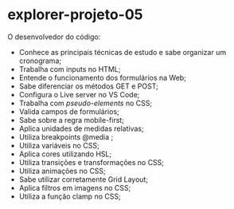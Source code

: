 # explorer-projeto-05
O desenvolvedor do código:
- Conhece as principais técnicas de estudo e sabe organizar um cronograma;
- Trabalha com inputs no HTML;
- Entende o funcionamento dos formulários na Web;
- Sabe diferenciar os métodos GET e POST;
- Configura o Live server no VS Code;
- Trabalha com *pseudo-elements* no CSS;
- Valida campos de formulários;
- Sabe sobre a regra mobile-first;
- Aplica unidades de medidas relativas;
- Utiliza breakpoints @media ;
- Utiliza variáveis no CSS;
- Aplica cores utilizando HSL;
- Utiliza transições e transformações no CSS;
- Utiliza animações no CSS;
- Sabe utilizar corretamente Grid Layout;
- Aplica filtros em imagens no CSS;
- Utiliza a função clamp no CSS;
